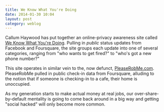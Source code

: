 ```yaml
---
title: We Know What You're Doing
date: 2014-01-30 10:04
layout: post
category: weblog
---
```

Callum Haywood has put together an online-privacy awareness site called [We Know What You're Doing](http://www.weknowwhatyouredoing.com/). Pulling in _public_ status updates from Facebook and Foursquare, the site groups each update into one of several categories, ranging from "who wants to get fired?" to "who's got a new phone number?" 

This site operates in similar vein to the, now defunct, [PleaseRobMe.com](http://pleaserobme.com/). PleaseRobMe pulled in public check-in data from Foursquare, alluding to the notion that if someone is checking-in to a cafe, their home is unoccupied. 

As my generation starts to make actual money at real jobs, our over-share-by-default mentality is going to come back around in a big way and getting "social hacked" will only become more common. 
